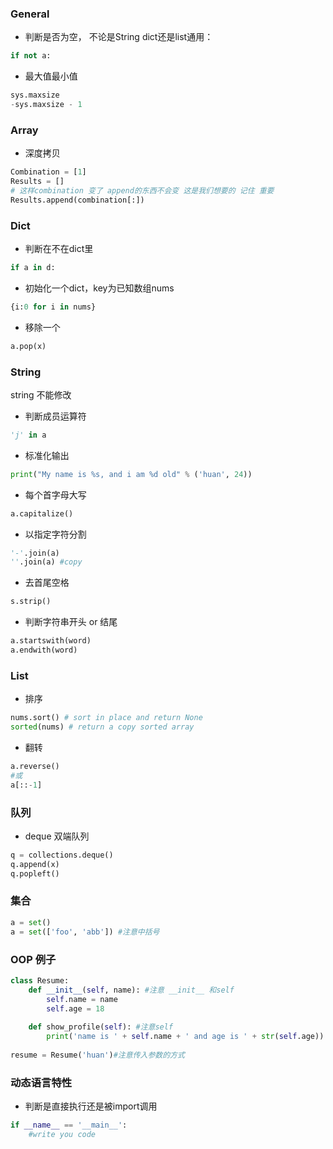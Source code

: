 ### General

* 判断是否为空， 不论是String dict还是list通用：

```python
if not a:
```

* 最大值最小值

```python
sys.maxsize
-sys.maxsize - 1
```

### Array

- 深度拷贝

```python
Combination = [1]
Results = []
# 这样combination 变了 append的东西不会变 这是我们想要的 记住 重要
Results.append(combination[:])
```

### Dict

* 判断在不在dict里

```python
if a in d:
```

* 初始化一个dict，key为已知数组nums

```python
{i:0 for i in nums}
```

* 移除一个

```python
a.pop(x)
```



### String

string 不能修改

* 判断成员运算符

```python
'j' in a
```

* 标准化输出

```python
print("My name is %s, and i am %d old" % ('huan', 24))
```

* 每个首字母大写

```python
a.capitalize()
```

* 以指定字符分割

```python
'-'.join(a)
''.join(a) #copy
```



* 去首尾空格

```python
s.strip()
```

* 判断字符串开头 or 结尾

```python
a.startswith(word)
a.endwith(word)
```





### List

* 排序

```python
nums.sort() # sort in place and return None
sorted(nums) # return a copy sorted array
```



* 翻转

```python
a.reverse() 
#或
a[::-1]
```

### 队列

* deque 双端队列

```python
q = collections.deque()
q.append(x)
q.popleft()
```

### 集合

```python
a = set()
a = set(['foo', 'abb']) #注意中括号
```

### OOP 例子

```python
class Resume:
    def __init__(self, name): #注意 __init__ 和self
        self.name = name
        self.age = 18
        
    def show_profile(self): #注意self
        print('name is ' + self.name + ' and age is ' + str(self.age))
       
resume = Resume('huan')#注意传入参数的方式
```



### 动态语言特性

* 判断是直接执行还是被import调用

```python
if __name__ == '__main__':
    #write you code
```



